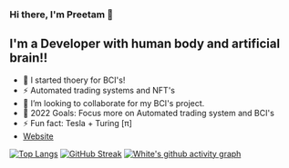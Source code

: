 ### Hi there, I'm Preetam  👋



## I'm a  Developer with human body and artificial brain!!

- 🔭 I started thoery for BCI's!
- ⚡ Automated trading systems and NFT's
- 👯 I’m looking to collaborate for my BCI's project.
- 🥅 2022 Goals: Focus more on Automated trading system and BCI's
- ⚡ Fun fact:  Tesla + Turing [π] 
- [Website](https://white7.netlify.app/home)



[![Top Langs](https://github-readme-stats.vercel.app/api/top-langs/?username=white07S&langs_count=6)](https://github.com/white07S/github-readme-stats)
[![GitHub Streak](https://github-readme-streak-stats.herokuapp.com?user=white07S&theme=dark&hide_border=true&date_format=M%20j%5B%2C%20Y%5D)](https://git.io/streak-stats)
[![White's github activity graph](https://activity-graph.herokuapp.com/graph?username=white07S&theme=dracula)](https://github.com/white07S/github-readme-activity-graph)
